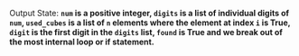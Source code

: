 Output State: **`num` is a positive integer, `digits` is a list of individual digits of `num`, `used_cubes` is a list of `n` elements where the element at index `i` is True, `digit` is the first digit in the `digits` list, `found` is True and we break out of the most internal loop or if statement.**